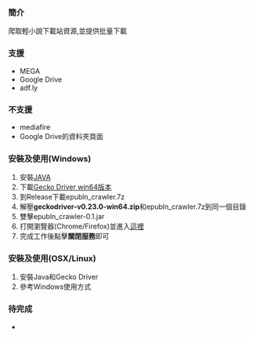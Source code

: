 ### 簡介
爬取輕小說下載站資源,並提供批量下載

### 支援
- MEGA
- Google Drive
- adf.ly

### 不支援
- mediafire
- Google Drive的資料夾頁面

### 安裝及使用(Windows)
1. 安裝[JAVA](https://www.java.com/zh_TW/)
2. 下載[Gecko Driver win64版本](https://github.com/mozilla/geckodriver/releases)
3. 到Release下載epubln_crawler.7z
4. 解壓**geckodriver-v0.23.0-win64.zip**和epubln_crawler.7z到同一個目錄
5. 雙擊epubln_crawler-0.1.jar
6. 打開瀏覽器(Chrome/Firefox)並進入[這裡](http://localhost:8080)
7. 完成工作後點擊**關閉服務**即可

### 安裝及使用(OSX/Linux)
1. 安裝Java和Gecko Driver
2. 參考Windows使用方式

### 待完成
- 